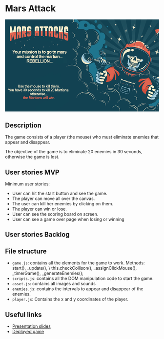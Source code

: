 # Mars Attack

<!-- When you finish, add a nice screenshot of your game -->
![Fondo del juego](./img/BGgame.png)

## Description

The game consists of a player (the mouse) who must eliminate enemies that appear and disappear.

The objective of the game is to eliminate 20 enemies in 30 seconds, otherwise the game is lost.

## User stories MVP

Minimum user stories:

- User can hit the start button and see the game.
- The player can move all over the canvas.
- The user can kill her enemies by clicking on them.
- The player can win or lose.
- User can see the scoring board on screen.
- User can see a game over page when losing or winning

## User stories Backlog


## File structure

- <code>game.js</code>: contains all the elements for the game to work. Methods: start(), \_update(), \ this.checkCollison(), \_assignClickMouse(), \_timerGame(), \_generateEnemies(); 
- <code>scripts.js</code>: contains all the DOM manipulation code to start the game.
- <code>asset.js</code>: contains all images and sounds
- <code>enemies.js</code>: contains the intervals to appear and disappear of the enemies.
- <code>player.js</code>: Contains the x and y coordinates of the player.

## Useful links

<!-- When you finish, add these links and commit -->

- [Presentation slides](https://slides.com/giovannibedoya/deck/fullscreen)
- [Deployed game](https://giovedoya.github.io/Mars-Attack/)
